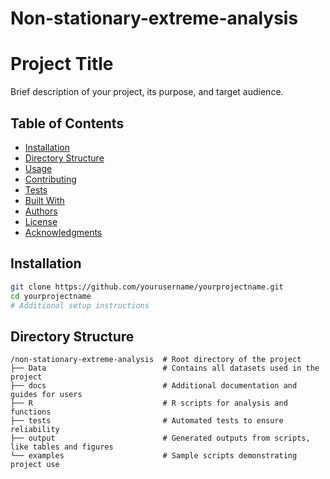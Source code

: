 # Non-stationary-extreme-analysis

# Project Title

Brief description of your project, its purpose, and target audience.

## Table of Contents

- [Installation](#installation)
- [Directory Structure](#directory-structure)
- [Usage](#usage)
- [Contributing](#contributing)
- [Tests](#running-the-tests)
- [Built With](#built-with)
- [Authors](#authors)
- [License](#license)
- [Acknowledgments](#acknowledgments)

## Installation

```bash
git clone https://github.com/yourusername/yourprojectname.git
cd yourprojectname
# Additional setup instructions
```

## Directory Structure

```plaintext
/non-stationary-extreme-analysis  # Root directory of the project
├── Data                          # Contains all datasets used in the project
├── docs                          # Additional documentation and guides for users
├── R                             # R scripts for analysis and functions
├── tests                         # Automated tests to ensure reliability
├── output                        # Generated outputs from scripts, like tables and figures
└── examples                      # Sample scripts demonstrating project use
```




